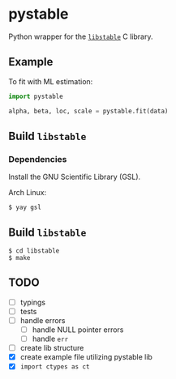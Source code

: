 # pystable

Python wrapper for the [`libstable`](https://www.jstatsoft.org/article/view/v078i01) C library.

## Example

To fit with ML estimation:

```python
import pystable

alpha, beta, loc, scale = pystable.fit(data)
```

## Build `libstable`
### Dependencies
Install the GNU Scientific Library (GSL).

Arch Linux:
```
$ yay gsl
```

## Build `libstable`
```
$ cd libstable
$ make
```


## TODO
- [ ] typings
- [ ] tests
- [ ] handle errors
  - [ ] handle NULL pointer errors
  - [ ] handle `err` 
- [ ] create lib structure
- [x] create example file utilizing pystable lib
- [x] `import ctypes as ct`
